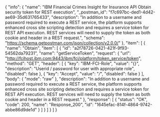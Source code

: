{
  "info": {
    "name": "IBM Financial Crimes Insight for Insurance API Obtain security token for REST execution",
    "_postman_id": "f7c697bc-ded1-4d42-ae69-35d631765433",
    "description": "In addition to a username and password required to execute a REST service, the platform supports enhanced cross site scripting detection and requires a service token for REST API execution.  REST services will need to supply the token as both cookie and header in a REST request.",
    "schema": "https://schema.getpostman.com/json/collection/v2.0.0/"
  },
  "item": [
    {
      "name": "Obtain",
      "item": [
        {
          "id": "a2f78726-0421-421f-9f93-54562da79231",
          "name": "getServiceToken",
          "request": {
            "url": "http://fcihost.ibm.com:9443/ibm/fci/platform/token_service/token",
            "method": "GET",
            "header": [
              {
                "key": "IBM-FCI-Role",
                "value": "{}",
                "description": "Userid / password for user with appropriate role",
                "disabled": false
              },
              {
                "key": "Accept",
                "value": "*/*",
                "disabled": false
              }
            ],
            "body": {
              "mode": "raw"
            },
            "description": "In addition to a username and password required to execute a REST service, the platform supports enhanced cross site scripting detection and requires a service token for REST API execution.  REST services will need to supply the token as both cookie and header in a REST request."
          },
          "response": [
            {
              "status": "OK",
              "code": 200,
              "name": "Response_200",
              "id": "1645efac-814f-4864-9742-abbe86d9de1d"
            }
          ]
        }
      ]
    }
  ]
}